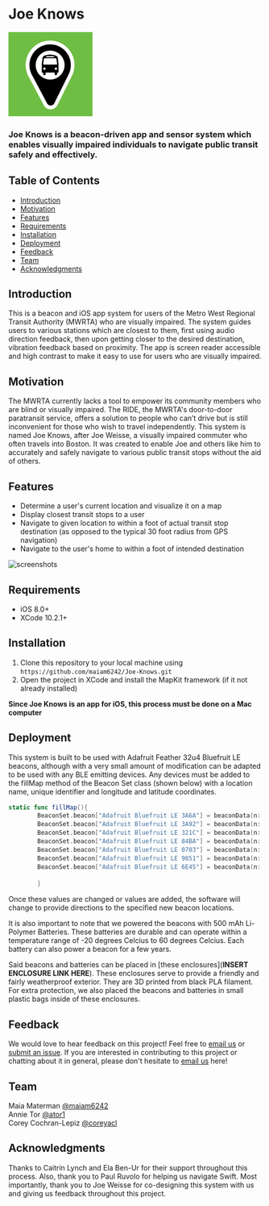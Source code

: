 # Joe Knows
![logo](https://github.com/maiam6242/E4H/blob/master/Joe%20Knows/Joe%20Knows/Images/JKLogo167.png "Logo for Joe Knows")

### Joe Knows is a beacon-driven app and sensor system which enables visually impaired individuals to navigate public transit safely and effectively.

## Table of Contents
- [Introduction](#Introduction "Introduction")  
- [Motivation](#Motivation "Motivation")  
- [Features](#Features "Features") 
- [Requirements](#Requirements "Requirements") 
- [Installation](#Installation "Installation")  
- [Deployment](#Deployment "Deployment")
- [Feedback](#Feedback "Feedback") 
- [Team](#Team "Team")  
- [Acknowledgments](#Acknowledgments "Acknowledgments") 

## Introduction
This is a beacon and iOS app system for users of the Metro West Regional Transit Authority (MWRTA) who are visually impaired. The system guides users to various stations which are closest to them, first using audio direction feedback, then upon getting closer to the desired destination, vibration feedback based on proximity. The app is screen reader accessible and high contrast to make it easy to use for users who are visually impaired. 

## Motivation
The MWRTA currently lacks a tool to empower its community members who are blind or visually impaired. The RIDE, the MWRTA's door-to-door paratransit service, offers a solution to people who can’t drive but is still inconvenient for those who wish to travel independently. This system is named Joe Knows, after Joe Weisse, a visually impaired commuter who often travels into Boston. It was created to enable Joe and others like him to accurately and safely navigate to various public transit stops without the aid of others.

## Features

- Determine a user's current location and visualize it on a map  
- Display closest transit stops to a user  
- Navigate to given location to within a foot of actual transit stop destination (as opposed to the typical 30 foot radius from GPS navigation)  
- Navigate to the user's home to within a foot of intended destination 

![screenshots](https://github.com/maiam6242/Joe-Knows/blob/master/READMEResources/JoeKnowsMockup.png "Screenshots of Joe Knows app")

## Requirements
- iOS 8.0+
- XCode 10.2.1+

## Installation
1. Clone this repository to your local machine using `https://github.com/maiam6242/Joe-Knows.git`
2. Open the project in XCode and install the MapKit framework (if it not already installed)

**Since Joe Knows is an app for iOS, this process must be done on a Mac computer**

## Deployment
This system is built to be used with Adafruit Feather 32u4 Bluefruit LE beacons, although with a very small amount of modification can be adapted to be used with any BLE emitting devices. Any devices must be added to the fillMap method of the Beacon Set class (shown below) with a location name, unique identifier and longitude and latitude coordinates.

``` Swift
static func fillMap(){
        BeaconSet.beacon["Adafruit Bluefruit LE 3A6A"] = beaconData(n: "Kansas Street and Route 27 Bus Stop", a: "3A6A", c: -71.356469, f: 42.292805)
        BeaconSet.beacon["Adafruit Bluefruit LE 3A92"] = beaconData(n: "Natick Center Commuter Rail", a: "3A92", c: -71.347075, f: 42.285806)
        BeaconSet.beacon["Adafruit Bluefruit LE 321C"] = beaconData(n: "Natick Common Bus Stop", a: "321C", c: -71.347132, f: 42.284214)
        BeaconSet.beacon["Adafruit Bluefruit LE 84BA"] = beaconData(n: "Moran Park/Downtown Bus Stop", a: "84BA", c: -71.347826, f: 42.285716)
        BeaconSet.beacon["Adafruit Bluefruit LE 0703"] = beaconData(n: "Coolidge Gardens Bus Stop", a: "0703", c: -71.347077, f: 42.280864)
        BeaconSet.beacon["Adafruit Bluefruit LE 9851"] = beaconData(n: "Senior Center Bus Stop", a: "9851", c: -71.337094, f: 42.287485)
        BeaconSet.beacon["Adafruit Bluefruit LE 6E45"] = beaconData(n: "Joe's House", a: "6E45", c: -71.353893, f: 42.282489)
            
        }
 ```

Once these values are changed or values are added, the software will change to provide directions to the specified new beacon locations. 

It is also important to note that we powered the beacons with 500 mAh Li-Polymer Batteries. These batteries are durable and can operate within a temperature range of -20 degrees Celcius to 60 degrees Celcius. Each battery can also power a beacon for a few years.

Said beacons and batteries can be placed in [these enclosures](**INSERT ENCLOSURE LINK HERE**). These enclosures serve to provide a friendly and fairly weatherproof exterior. They are 3D printed from black PLA filament. For extra protection, we also placed the beacons and batteries in small plastic bags inside of these enclosures.


## Feedback
We would love to hear feedback on this project! Feel free to [email us](mailto:mmaterman@olin.edu "mmaterman@olin.edu") or [submit an issue](https://github.com/maiam6242/Joe-Knows/issues/new "New Issue Request"). If you are interested in contributing to this project or chatting about it in general, please don't hesitate to [email us](mailto:mmaterman@olin.edu "mmaterman@olin.edu") here!

## Team
Maia Materman [@maiam6242](https://github.com/maiam6242 "Maia's GitHub")    
Annie Tor [@ator1](https://github.com/ator1 "Annie's GitHub")  
Corey Cochran-Lepiz [@coreyacl](https://github.com/coreyacl "Corey's GitHub")  

## Acknowledgments
Thanks to Caitrin Lynch and Ela Ben-Ur for their support throughout this process. Also, thank you to Paul Ruvolo for helping us navigate Swift. Most importantly, thank you to Joe Weisse for co-designing this system with us and giving us feedback throughout this project.

